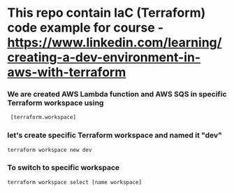 # This repo contain IaC (Terraform) code example for course - https://www.linkedin.com/learning/creating-a-dev-environment-in-aws-with-terraform

### We are created AWS Lambda function and AWS SQS in specific Terraform workspace using
```bash
 [terraform.workspace]
```
### let's create specific Terraform workspace and named it "dev"

```bash
terraform workspace new dev
```
### To switch to specific workspace
```bash
terraform workspace select [name workspace]
```
